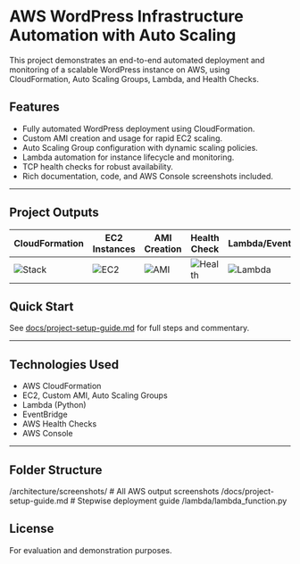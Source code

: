 # AWS WordPress Infrastructure Automation with Auto Scaling

This project demonstrates an end-to-end automated deployment and monitoring of a scalable WordPress instance on AWS, using CloudFormation, Auto Scaling Groups, Lambda, and Health Checks.

## Features

- Fully automated WordPress deployment using CloudFormation.
- Custom AMI creation and usage for rapid EC2 scaling.
- Auto Scaling Group configuration with dynamic scaling policies.
- Lambda automation for instance lifecycle and monitoring.
- TCP health checks for robust availability.
- Rich documentation, code, and AWS Console screenshots included.

---

## Project Outputs

| CloudFormation | EC2 Instances   | AMI Creation         | Health Check   | Lambda/Events    |
|---------------|-----------------|----------------------|---------------|------------------|
| ![Stack](architecture/screenshots/Screenshot-2024-06-06-212604.jpg) | ![EC2](architecture/screenshots/ec2-instances_1.jpg) | ![AMI](architecture/screenshots/Screenshot-2024-06-06-212715.jpg) | ![Health](architecture/screenshots/new-health-check.jpg) | ![Lambda](architecture/screenshots/auto-start-and-stop-EC2.jpg) |


## Quick Start

See [docs/project-setup-guide.md](docs/project-setup-guide.md) for full steps and commentary.

---

## Technologies Used

- AWS CloudFormation
- EC2, Custom AMI, Auto Scaling Groups
- Lambda (Python)
- EventBridge
- AWS Health Checks
- AWS Console

---

## Folder Structure

/architecture/screenshots/ # All AWS output screenshots
/docs/project-setup-guide.md # Stepwise deployment guide
/lambda/lambda_function.py

## License

For evaluation and demonstration purposes.
